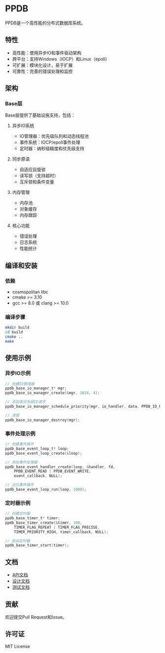 # PPDB

PPDB是一个高性能的分布式数据库系统。

## 特性

- 高性能：使用异步IO和事件驱动架构
- 跨平台：支持Windows（IOCP）和Linux（epoll）
- 可扩展：模块化设计，易于扩展
- 可靠性：完善的错误处理和监控

## 架构

### Base层

Base层提供了基础设施支持，包括：

1. 异步IO系统
   - IO管理器：优先级队列和动态线程池
   - 事件系统：IOCP/epoll事件处理
   - 定时器：纳秒级精度和优先级支持

2. 同步原语
   - 自适应自旋锁
   - 读写锁（支持超时）
   - 互斥锁和条件变量

3. 内存管理
   - 内存池
   - 对象缓存
   - 内存跟踪

4. 核心功能
   - 错误处理
   - 日志系统
   - 性能统计

## 编译和安装

### 依赖

- cosmopolitan libc
- cmake >= 3.10
- gcc >= 8.0 或 clang >= 10.0

### 编译步骤

```bash
mkdir build
cd build
cmake ..
make
```

## 使用示例

### 异步IO示例

```c
// 创建IO管理器
ppdb_base_io_manager_t* mgr;
ppdb_base_io_manager_create(&mgr, 1024, 4);

// 添加高优先级IO请求
ppdb_base_io_manager_schedule_priority(mgr, io_handler, data, PPDB_IO_PRIORITY_HIGH);

// 清理
ppdb_base_io_manager_destroy(mgr);
```

### 事件处理示例

```c
// 创建事件循环
ppdb_base_event_loop_t* loop;
ppdb_base_event_loop_create(&loop);

// 添加事件处理器
ppdb_base_event_handler_create(loop, &handler, fd,
    PPDB_EVENT_READ | PPDB_EVENT_WRITE,
    event_callback, NULL);

// 运行事件循环
ppdb_base_event_loop_run(loop, 1000);
```

### 定时器示例

```c
// 创建定时器
ppdb_base_timer_t* timer;
ppdb_base_timer_create(&timer, 100,
    TIMER_FLAG_REPEAT | TIMER_FLAG_PRECISE,
    TIMER_PRIORITY_HIGH, timer_callback, NULL);

// 启动定时器
ppdb_base_timer_start(timer);
```

## 文档

- [API文档](docs/api/base.md)
- [设计文档](docs/design/base.md)
- [测试文档](docs/test/base.md)

## 贡献

欢迎提交Pull Request和Issue。

## 许可证

MIT License 